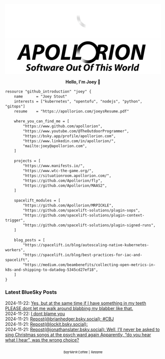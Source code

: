 ![Personal Website](https://raw.githubusercontent.com/Apollorion/apollorion/main/logos/new-large-white-transparent.png#gh-dark-mode-only)![Personal Website](https://raw.githubusercontent.com/Apollorion/apollorion/main/logos/new-large-black-transparent.png#gh-light-mode-only)

<p align="center">
    <b>Hello, I'm Joey 👋</b>
</p>

```hcl
resource "github_introduction" "joey" {
    name      = "Joey Stout"
    interests = ["kubernetes", "opentofu", "nodejs", "python", "gitops"]
    resume    = "https://apollorion.com/joeysResume.pdf"

    where_you_can_find_me = [
        "https://www.github.com/apollorion",
        "https://www.youtube.com/@TheOutdoorProgrammer",
        "https://bsky.app/profile/apollorion.com",
        "https://www.linkedin.com/in/apollorion/",
        "mailto:joey@apollorion.com",
    ]

    projects = [
        "https://www.manifests.io/",
        "https://www.wtc-the-game.org/",
        "https://situationroom.apollorion.com/",
        "https://github.com/Apollorion/fly",
        "https://github.com/Apollorion/MAAS2",
    ]

    spacelift_modules = [
        "https://github.com/Apollorion/MRPICKLE",
        "https://github.com/spacelift-solutions/plugin-sops",
        "https://github.com/spacelift-solutions/plugin-context-trigger",
        "https://github.com/spacelift-solutions/plugin-signed-runs",
    ]

    blog_posts = [
        "https://spacelift.io/blog/autoscaling-native-kubernetes-workers",
        "https://spacelift.io/blog/best-practices-for-iac-and-spacelift",
        "https://medium.com/beambenefits/collecting-open-metrics-in-k8s-and-shipping-to-datadog-5345cd27ef18",
    ]
}
```

### Latest BlueSky Posts
2024-11-22: [Yes, but at the same time if I have something in my teeth PLEASE dont let me walk around blabbing my blabber like that. ](https://bsky.app/profile/apollorion.com/post/3lbk52faaf22i)  
2024-11-22: [I dont blame you ](https://bsky.app/profile/apollorion.com/post/3lbis5g3oh22n)  
2024-11-21: [Repost(@brianhedger.bsky.social): #CBJ ](https://bsky.app/profile/brianhedger.bsky.social/post/3lbhzmuxsvc2l)  
2024-11-21: [Repost(@lockit.bsky.social):  ](https://bsky.app/profile/lockit.bsky.social/post/3lbhr26xbe22t)  
2024-11-21: [Repost(@jonathanslater.bsky.social): Well, I’ll never be asked to sing Christmas songs at the psych ward again  Apparently, “do you hear what I hear”,  was the wrong choice? ](https://bsky.app/profile/jonathanslater.bsky.social/post/3lbhmielxnk2s)  


<p align="center">
    <a href="https://www.buymeacoffee.com/apollorion"><sub><sub>Buy Me A Coffee</sub></sub></a> <sub><sub>|</sub></sub> <a href="https://apollorion.com/joeysResume.pdf"><sub><sub>Resume</sub></sub></a>
</p>
